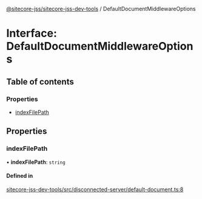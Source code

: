 [@sitecore-jss/sitecore-jss-dev-tools](../README.md) / DefaultDocumentMiddlewareOptions

# Interface: DefaultDocumentMiddlewareOptions

## Table of contents

### Properties

- [indexFilePath](DefaultDocumentMiddlewareOptions.md#indexfilepath)

## Properties

### indexFilePath

• **indexFilePath**: `string`

#### Defined in

[sitecore-jss-dev-tools/src/disconnected-server/default-document.ts:8](https://github.com/Sitecore/jss/blob/53744f2da/packages/sitecore-jss-dev-tools/src/disconnected-server/default-document.ts#L8)
